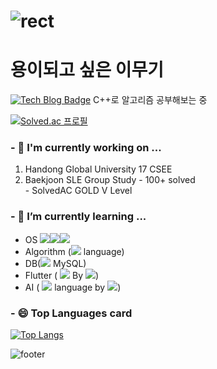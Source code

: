 
# ![rect](https://capsule-render.vercel.app/api?type=rect&color=gradient&text=%20%20HOME%20%20&fontAlign=30&fontSize=30&textBg=true&desc=Welcome%20to%20Glory%27s%20Github%20Page%20%&descAlign=60&descAlignY=50)
# 용이되고 싶은 이무기
 [![Tech Blog Badge](http://img.shields.io/badge/-Tech%20blog-black?style=flat-square&logo=github&link=https://kth990303.tistory.com)](https://readble-ko.tistory.com/)  C++로 알고리즘 공부해보는 중
 
[![Solved.ac
프로필](http://mazassumnida.wtf/api/v2/generate_badge?boj=fpqpsxh)](https://solved.ac/fpqpsxh)
 
### - 🔭 I'm currently working on ...
   1. Handong Global University 17 CSEE
   2. Baekjoon SLE Group Study
    - 100+ solved\
    - SolvedAC GOLD V Level

### - 🌱 I’m currently learning ...
  - OS <img src="https://img.shields.io/badge/Ubuntu-E95420?style=flat-square&logo=Ubuntu&logoColor=white"/><img src="https://img.shields.io/badge/Linux-FCC624?style=flat-square&logo=Linux&logoColor=black"/><img src="https://img.shields.io/badge/macOS-000000?style=flat-square&logo=macOS&logoColor=white"/>
  - Algorithm (<img src="https://img.shields.io/badge/C++-00599C?style=flat-square&logo=C++&logoColor=white"/> language)
  - DB(<img src="https://img.shields.io/badge/MySQL-4479A1?style=flat-square&logo=MySQL&logoColor=white"/> MySQL)
  - Flutter ( <img src="https://img.shields.io/badge/Flutter-02569B?style=flat-square&logo=Flutter&logoColor=white"/> By <img src="https://img.shields.io/badge/Android Studio-3DDC84?style=flat-square&logo=Android Studio&logoColor=blue"/>)
  - AI ( <img src="https://img.shields.io/badge/Python-3776AB?style=flat-square&logo=Python&logoColor=white"/> language by <img src="https://img.shields.io/badge/Jupyter-F37626?style=flat-square&logo=Jupyter&logoColor=white"/>)

### - 😄 Top Languages card
 [![Top Langs](https://github-readme-stats.vercel.app/api/top-langs/?username=readable-ko)](https://github.com/readable-ko/github-readme-stats)


![footer](https://capsule-render.vercel.app/api?type=wave&color=auto&height=200&section=footer&text=&fontSize=30)
